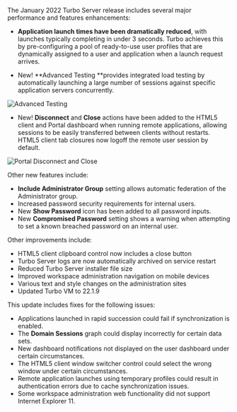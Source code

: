 The January 2022 Turbo Server release includes several major performance and features enhancements:

- **Application launch times have been dramatically reduced**, with launches typically completing in under 3 seconds. Turbo achieves this by pre-configuring a pool of ready-to-use user profiles that are dynamically assigned to a user and application when a launch request arrives.

- New! **Advanced Testing **provides integrated load testing by automatically launching a large number of sessions against specific application servers concurrently.

![Advanced Testing](https://hub.turbo.net/images/docs/test-launch-v2.png)

- New! **Disconnect** and **Close** actions have been added to the HTML5 client and Portal dashboard when running remote applications, allowing sessions to be easily transferred between clients without restarts. HTML5 client tab closures now logoff the remote user session by default.

![Portal Disconnect and Close](https://hub.turbo.net/images/docs/portal-logoff-disconnect.png)

Other new features include:

- **Include Administrator Group** setting allows automatic federation of the Administrator group.
- Increased password security requirements for internal users.
- New **Show Password** icon has been added to all password inputs.
- New **Compromised Password** setting shows a warning when attempting to set a known breached password on an internal user.

Other improvements include:

- HTML5 client clipboard control now includes a close button
- Turbo Server logs are now automatically archived on service restart
- Reduced Turbo Server installer file size
- Improved workspace administration navigation on mobile devices
- Various text and style changes on the administration sites
- Updated Turbo VM to 22.1.9

This update includes fixes for the following issues:

- Applications launched in rapid succession could fail if synchronization is enabled.
- The **Domain Sessions** graph could display incorrectly for certain data sets.
- New dashboard notifications not displayed on the user dashboard under certain circumstances.
- The HTML5 client window switcher control could select the wrong window under certain circumstances.
- Remote application launches using temporary profiles could result in authentication errors due to cache synchronization issues.
- Some workspace administration web functionality did not support Internet Explorer 11.



